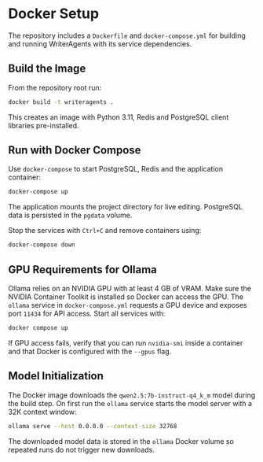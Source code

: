 # Docker Setup

The repository includes a `Dockerfile` and `docker-compose.yml` for building and running WriterAgents with its service dependencies.

## Build the Image

From the repository root run:

```bash
docker build -t writeragents .
```

This creates an image with Python 3.11, Redis and PostgreSQL client libraries pre-installed.

## Run with Docker Compose

Use `docker-compose` to start PostgreSQL, Redis and the application container:

```bash
docker-compose up
```

The application mounts the project directory for live editing. PostgreSQL data is persisted in the `pgdata` volume.

Stop the services with `Ctrl+C` and remove containers using:

```bash
docker-compose down
```

## GPU Requirements for Ollama

Ollama relies on an NVIDIA GPU with at least 4 GB of VRAM. Make sure the
NVIDIA Container Toolkit is installed so Docker can access the GPU. The
`ollama` service in `docker-compose.yml` requests a GPU device and exposes port
`11434` for API access. Start all services with:

```bash
docker compose up
```

If GPU access fails, verify that you can run `nvidia-smi` inside a container
and that Docker is configured with the `--gpus` flag.

## Model Initialization

The Docker image downloads the `qwen2.5:7b-instruct-q4_k_m` model during the
build step. On first run the `ollama` service starts the model server with a
32K context window:

```bash
ollama serve --host 0.0.0.0 --context-size 32768
```

The downloaded model data is stored in the `ollama` Docker volume so repeated
runs do not trigger new downloads.
